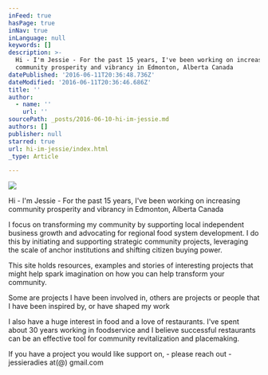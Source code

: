 ```yaml
---
inFeed: true
hasPage: true
inNav: true
inLanguage: null
keywords: []
description: >-
  Hi - I'm Jessie - For the past 15 years, I've been working on increasing
  community prosperity and vibrancy in Edmonton, Alberta Canada 
datePublished: '2016-06-11T20:36:48.736Z'
dateModified: '2016-06-11T20:36:46.686Z'
title: ''
author:
  - name: ''
    url: ''
sourcePath: _posts/2016-06-10-hi-im-jessie.md
authors: []
publisher: null
starred: true
url: hi-im-jessie/index.html
_type: Article

---
```

![](https://s3-us-west-2.amazonaws.com/the-grid-img/p/d531f42fafe47e0451e34a0ad50111d2b27690c5.jpg)

Hi - I'm Jessie - For the past 15 years, I've been working on increasing community prosperity and vibrancy in Edmonton, Alberta Canada 

I focus on transforming my community by supporting local independent business growth and advocating for regional food system development. I do this by initiating and supporting strategic community projects, leveraging the scale of anchor institutions and shifting citizen buying power. 

This site holds resources, examples and stories of interesting projects that might help spark imagination on how you can help transform your community. 

Some are projects I have been involved in, others are projects or people that I have been inspired by, or have shaped my work

I also have a huge interest in food and a love of restaurants. I've spent about 30 years working in foodservice and I believe successful restaurants can be an effective tool for community revitalization and placemaking. 

If you have a project you would like support on, - please reach out - jessieradies at(@) gmail.com